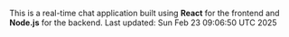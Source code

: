 This is a real-time chat application built using **React** for the frontend and **Node.js** for the backend.
Last updated: Sun Feb 23 09:06:50 UTC 2025
